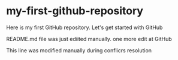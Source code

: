 # my-first-github-repository

Here is my first GitHub repository. Let's get started with GitHub

README.md file was just ediited manually. one more edit at GitHub

This line was modified manually during conflicrs resolution

